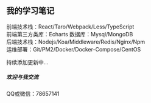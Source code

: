 ## 我的学习笔记
前端技术栈：React/Taro/Webpack/Less/TypeScript  
前端第三方类库：Echarts
数据库：Mysql/MongoDB  
后端技术栈：Nodejs/Koa/Middleware/Redis/Nginx/Npm  
运维部署：Git/PM2/Docker/Docker-Compose/CentOS  


持续添加更新中...

##### 欢迎与我交流
QQ或微信：78657141
